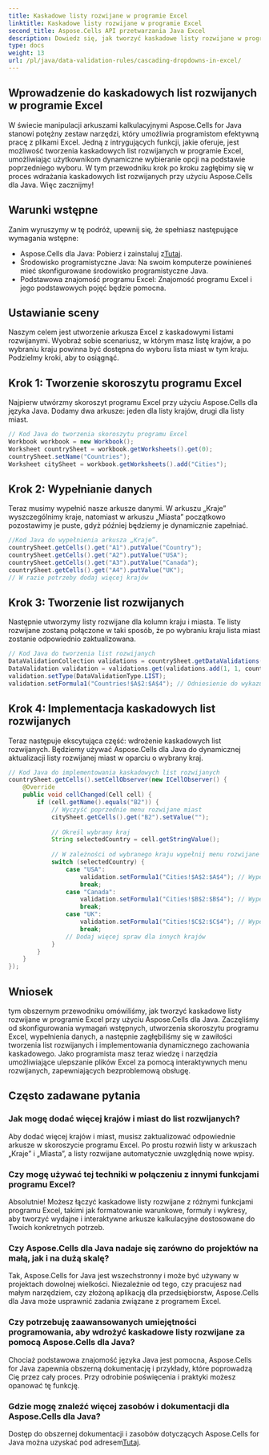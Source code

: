 ```yaml
---
title: Kaskadowe listy rozwijane w programie Excel
linktitle: Kaskadowe listy rozwijane w programie Excel
second_title: Aspose.Cells API przetwarzania Java Excel
description: Dowiedz się, jak tworzyć kaskadowe listy rozwijane w programie Excel przy użyciu Aspose.Cells dla Java. Ten przewodnik krok po kroku zawiera kod źródłowy i porady ekspertów dotyczące wydajnej manipulacji arkuszami kalkulacyjnymi Excel.
type: docs
weight: 13
url: /pl/java/data-validation-rules/cascading-dropdowns-in-excel/
---
```


## Wprowadzenie do kaskadowych list rozwijanych w programie Excel

W świecie manipulacji arkuszami kalkulacyjnymi Aspose.Cells for Java stanowi potężny zestaw narzędzi, który umożliwia programistom efektywną pracę z plikami Excel. Jedną z intrygujących funkcji, jakie oferuje, jest możliwość tworzenia kaskadowych list rozwijanych w programie Excel, umożliwiając użytkownikom dynamiczne wybieranie opcji na podstawie poprzedniego wyboru. W tym przewodniku krok po kroku zagłębimy się w proces wdrażania kaskadowych list rozwijanych przy użyciu Aspose.Cells dla Java. Więc zacznijmy!

## Warunki wstępne

Zanim wyruszymy w tę podróż, upewnij się, że spełniasz następujące wymagania wstępne:

-  Aspose.Cells dla Java: Pobierz i zainstaluj z[Tutaj](https://releases.aspose.com/cells/java/).
- Środowisko programistyczne Java: Na swoim komputerze powinieneś mieć skonfigurowane środowisko programistyczne Java.
- Podstawowa znajomość programu Excel: Znajomość programu Excel i jego podstawowych pojęć będzie pomocna.

## Ustawianie sceny

Naszym celem jest utworzenie arkusza Excel z kaskadowymi listami rozwijanymi. Wyobraź sobie scenariusz, w którym masz listę krajów, a po wybraniu kraju powinna być dostępna do wyboru lista miast w tym kraju. Podzielmy kroki, aby to osiągnąć.

## Krok 1: Tworzenie skoroszytu programu Excel

Najpierw utwórzmy skoroszyt programu Excel przy użyciu Aspose.Cells dla języka Java. Dodamy dwa arkusze: jeden dla listy krajów, drugi dla listy miast.

```java
// Kod Java do tworzenia skoroszytu programu Excel
Workbook workbook = new Workbook();
Worksheet countrySheet = workbook.getWorksheets().get(0);
countrySheet.setName("Countries");
Worksheet citySheet = workbook.getWorksheets().add("Cities");
```

## Krok 2: Wypełnianie danych

Teraz musimy wypełnić nasze arkusze danymi. W arkuszu „Kraje” wyszczególnimy kraje, natomiast w arkuszu „Miasta” początkowo pozostawimy je puste, gdyż później będziemy je dynamicznie zapełniać.

```java
//Kod Java do wypełnienia arkusza „Kraje”.
countrySheet.getCells().get("A1").putValue("Country");
countrySheet.getCells().get("A2").putValue("USA");
countrySheet.getCells().get("A3").putValue("Canada");
countrySheet.getCells().get("A4").putValue("UK");
// W razie potrzeby dodaj więcej krajów
```

## Krok 3: Tworzenie list rozwijanych

Następnie utworzymy listy rozwijane dla kolumn kraju i miasta. Te listy rozwijane zostaną połączone w taki sposób, że po wybraniu kraju lista miast zostanie odpowiednio zaktualizowana.

```java
// Kod Java do tworzenia list rozwijanych
DataValidationCollection validations = countrySheet.getDataValidations();
DataValidation validation = validations.get(validations.add(1, 1, countrySheet.getCells().getMaxDataRow(), 1));
validation.setType(DataValidationType.LIST);
validation.setFormula1("Countries!$A$2:$A$4"); // Odniesienie do wykazu krajów
```

## Krok 4: Implementacja kaskadowych list rozwijanych

Teraz następuje ekscytująca część: wdrożenie kaskadowych list rozwijanych. Będziemy używać Aspose.Cells dla Java do dynamicznej aktualizacji listy rozwijanej miast w oparciu o wybrany kraj.

```java
// Kod Java do implementowania kaskadowych list rozwijanych
countrySheet.getCells().setCellObserver(new ICellObserver() {
    @Override
    public void cellChanged(Cell cell) {
        if (cell.getName().equals("B2")) {
            // Wyczyść poprzednie menu rozwijane miast
            citySheet.getCells().get("B2").setValue("");
            
            // Określ wybrany kraj
            String selectedCountry = cell.getStringValue();
            
            // W zależności od wybranego kraju wypełnij menu rozwijane miasta
            switch (selectedCountry) {
                case "USA":
                    validation.setFormula1("Cities!$A$2:$A$4"); // Wypełnij miastami USA
                    break;
                case "Canada":
                    validation.setFormula1("Cities!$B$2:$B$4"); // Wypełnij miastami Kanady
                    break;
                case "UK":
                    validation.setFormula1("Cities!$C$2:$C$4"); // Wypełnij miastami Wielkiej Brytanii
                    break;
                // Dodaj więcej spraw dla innych krajów
            }
        }
    }
});
```

## Wniosek

tym obszernym przewodniku omówiliśmy, jak tworzyć kaskadowe listy rozwijane w programie Excel przy użyciu Aspose.Cells dla Java. Zaczęliśmy od skonfigurowania wymagań wstępnych, utworzenia skoroszytu programu Excel, wypełnienia danych, a następnie zagłębiliśmy się w zawiłości tworzenia list rozwijanych i implementowania dynamicznego zachowania kaskadowego. Jako programista masz teraz wiedzę i narzędzia umożliwiające ulepszanie plików Excel za pomocą interaktywnych menu rozwijanych, zapewniających bezproblemową obsługę.

## Często zadawane pytania

### Jak mogę dodać więcej krajów i miast do list rozwijanych?

Aby dodać więcej krajów i miast, musisz zaktualizować odpowiednie arkusze w skoroszycie programu Excel. Po prostu rozwiń listy w arkuszach „Kraje” i „Miasta”, a listy rozwijane automatycznie uwzględnią nowe wpisy.

### Czy mogę używać tej techniki w połączeniu z innymi funkcjami programu Excel?

Absolutnie! Możesz łączyć kaskadowe listy rozwijane z różnymi funkcjami programu Excel, takimi jak formatowanie warunkowe, formuły i wykresy, aby tworzyć wydajne i interaktywne arkusze kalkulacyjne dostosowane do Twoich konkretnych potrzeb.

### Czy Aspose.Cells dla Java nadaje się zarówno do projektów na małą, jak i na dużą skalę?

Tak, Aspose.Cells for Java jest wszechstronny i może być używany w projektach dowolnej wielkości. Niezależnie od tego, czy pracujesz nad małym narzędziem, czy złożoną aplikacją dla przedsiębiorstw, Aspose.Cells dla Java może usprawnić zadania związane z programem Excel.

### Czy potrzebuję zaawansowanych umiejętności programowania, aby wdrożyć kaskadowe listy rozwijane za pomocą Aspose.Cells dla Java?

Chociaż podstawowa znajomość języka Java jest pomocna, Aspose.Cells for Java zapewnia obszerną dokumentację i przykłady, które poprowadzą Cię przez cały proces. Przy odrobinie poświęcenia i praktyki możesz opanować tę funkcję.

### Gdzie mogę znaleźć więcej zasobów i dokumentacji dla Aspose.Cells dla Java?

 Dostęp do obszernej dokumentacji i zasobów dotyczących Aspose.Cells for Java można uzyskać pod adresem[Tutaj](https://reference.aspose.com/cells/java/).